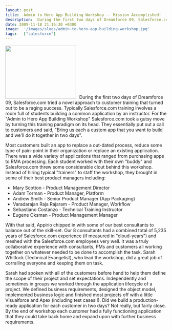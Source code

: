 ```yaml
---
layout: post
title:  Admin to Hero App Building Workshop -- Mission Accomplished!
description:  During the first two days of Dreamforce 09, Salesforce.com tried a novel approach to customer training that turned out to be a raging success. Typically Salesforce.com training involves a room full of students building a common application by an instructor. For the Admin to Hero App Building Workshop Salesforce.com took a gutsy move by turning this training paradigm on its head. They essentially put out a call to customers and said, Bring us each a custom app that you want to build and well do
date: 2009-11-18 21:16:30 +0300
image:  '/images/slugs/admin-to-hero-app-building-workshop.jpg'
tags:   ["salesforce"]
---
```

<p><a href="http://res.cloudinary.com/blog-jeffdouglas-com/image/upload/v1400399406/photo_jmzgwy.jpg"><img class="alignleft size-full wp-image-1704" style="padding-right:10px;" title="photo" src="http://res.cloudinary.com/blog-jeffdouglas-com/image/upload/v1400399406/photo_jmzgwy.jpg" alt="" width="221" height="166" /></a>During the first two days of Dreamforce 09, Salesforce.com tried a novel approach to customer training that turned out to be a raging success. Typically Salesforce.com training involves a room full of students building a common application by an instructor. For the "Admin to Hero App Building Workshop" Salesforce.com took a gutsy move by turning this training paradigm on its head. They essentially put out a call to customers and said, "Bring us each a custom app that you want to build and we'll do it together in two days".</p>
<p>Most customers built an app to replace a out-dated process, reduce some type of pain-point in their organization or replace an existing application. There was a wide variety of applications that ranged from purchasing apps to RMA processing. Each student worked with their own "buddy" and Salesforce.com threw some considerable clout behind this workshop. Instead of hiring typical "trainers" to staff the workshop, they brought in some of their best product managers including:</p>
<ul>
 <li>Mary Scotton - Product Management Director</li>
 <li>Adam Torman - Product Manager, Platform</li>
 <li>Andrew Smith - Senior Product Manager (App Packaging)</li>
 <li>Varadarajan Raja Rajaram - Product Manager, Workflow</li>
 <li>Sebastiano Costanzo - Technical Training Instructor</li>
 <li>Eugene Oksman - Product Management Manager</li>
</ul>
With that said, Appirio chipped in with some of our best consultants to balance out of the skill-set. Our 8 consultants had a combined total of 5,235 years of Salesforce.com experience (if measured in "cloud-years") and meshed with the Salesforce.com employees very well. It was a truly collaborative experience with consultants, PMs and customers all working together on whatever needed to be done to accomplish the task. Sarah Whitlock (Technical Evangelist), who lead the workshop, did a great job of corralling everyone and keeping them on task.
<p>Sarah had spoken with all of the customers before hand to help them define the scope of their project and set expectations. Independently and sometimes in groups we worked through the application lifecycle of a project. We defined business requirements, designed the object model, implemented business logic and finished most projects off with a little Visualforce and Apex (including test cases!!). Did we build a production-ready application for each customer in two days? Not really, but fairly close. By the end of workshop each customer had a fully functioning application that they could take back home and expand upon with further business requirements.</p>

